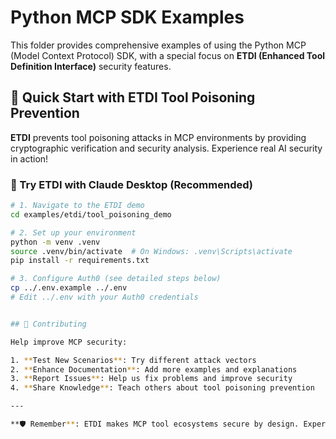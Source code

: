 # Python MCP SDK Examples

This folder provides comprehensive examples of using the Python MCP (Model Context Protocol) SDK, with a special focus on **ETDI (Enhanced Tool Definition Interface)** security features.

## 🎯 Quick Start with ETDI Tool Poisoning Prevention

**ETDI** prevents tool poisoning attacks in MCP environments by providing cryptographic verification and security analysis. Experience real AI security in action!

### 🚀 Try ETDI with Claude Desktop (Recommended)

```bash
# 1. Navigate to the ETDI demo
cd examples/etdi/tool_poisoning_demo

# 2. Set up your environment
python -m venv .venv
source .venv/bin/activate  # On Windows: .venv\Scripts\activate
pip install -r requirements.txt

# 3. Configure Auth0 (see detailed steps below)
cp ../.env.example ../.env
# Edit ../.env with your Auth0 credentials


## 🤝 Contributing

Help improve MCP security:

1. **Test New Scenarios**: Try different attack vectors
2. **Enhance Documentation**: Add more examples and explanations  
3. **Report Issues**: Help us fix problems and improve security
4. **Share Knowledge**: Teach others about tool poisoning prevention

---

**🛡️ Remember**: ETDI makes MCP tool ecosystems secure by design. Experience real AI security with these comprehensive examples!
